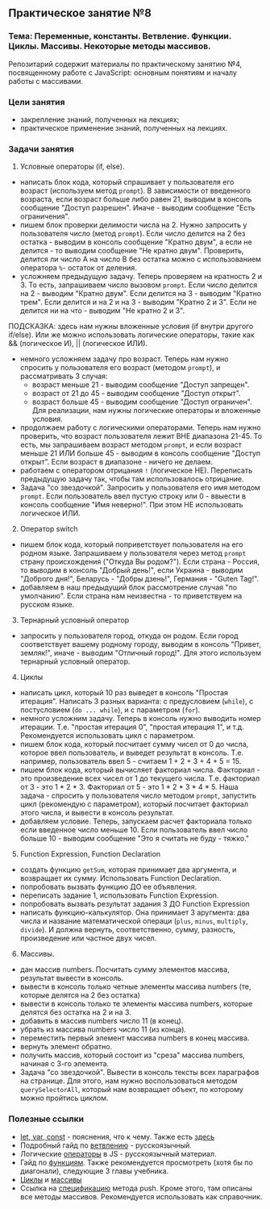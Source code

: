 ## Практическое занятие №8

### Тема: Переменные, константы. Ветвление. Функции. Циклы. Массивы. Некоторые методы массивов.

Репозитарий содержит материалы по практическому занятию №4, посвященному работе с JavaScript: основным понятиям и началу работы с массивами.

### Цели занятия
- закрепление знаний, полученных на лекциях;
- практическое применение знаний, полученных на лекциях.

### Задачи занятия

1. Условные операторы (if, else).
 - написать блок кода, который спрашивает у пользователя его возраст (используем метод `prompt`). В зависимости от введенного возраста, если возраст больше либо равен 21, выводим в консоль сообщение "Доступ разрешен". Иначе - выводим сообщение "Есть ограничения".
 - пишем блок проверки делимости числа на 2. Нужно запросить у пользователя число (метод `prompt`). Если число делится на 2 без остатка - выводим в консоль сообщение "Кратно двум", а если не делится - то выводим сообщение "Не кратно двум".  Проверить, делится ли число А на число В без остатка можно с использованием оператора `%`-  остаток от деления.
 - усложняем предыдущую задачу. Теперь проверяем на кратность 2 и 3. То есть, запрашиваем число вызовом `prompt`. Если число делится на 2 - выводим "Кратно двум". Если делится на 3 - выводим "Кратно трем". Если делится и на 2 и на 3 - выводим "Кратно 2 и 3". Если не делится ни на что - выводим "Не кратно 2 и 3".

 ПОДСКАЗКА: здесь нам нужны вложенные условия (if внутри другого if/else). Или же можно использовать логические операторы, такие как && (логическое И), || (логическое ИЛИ).
 - немного усложняем задачу про возраст. Теперь нам нужно спросить у пользователя его возраст (методом `prompt`), и рассматривать 3 случая:
     - возраст меньше 21 - выводим сообщение "Доступ запрещен".
     - возраст от 21 до 45 - выводим сообщение "Доступ открыт".
     - возраст больше 45 - выводим сообщение "Доступ ограничен".
 Для реализации, нам нужны логические операторы и вложенные условия.
 - продолжаем работу с логическими операторами. Теперь нам нужно проверить, что возраст пользователя лежит ВНЕ диапазона 21-45. То есть, мы запрашиваем возраст методом `prompt`, и если возраст меньше 21 ИЛИ больше 45 - выводим в консоль сообщение "Доступ открыт". Если возраст в диапазоне - ничего не делаем.
 - работаем с оператором отрицания `!` (логическое НЕ). Переписать предыдущую задачу так, чтобы там использовалось отрицание.
 - Задача "со звездочкой". Запросить у пользователя его имя методом `prompt`. Если пользователь ввел пустую строку или 0 - ввыести в консоль сообщение "Имя неверно!". При этом НЕ использовать логическое ИЛИ.

2. Оператор switch
 - пишем блок кода, который поприветствует пользователя на его родном языке. Запрашиваем у пользователя через метод `prompt` страну происхождения ("Откуда Вы родом?"). Если страна - Россия, то выводим в консоль "Добрый день!", если Украина - выводим "Доброго дня!", Беларусь - "Добры дзень!", Германия - "Guten Tag!".
 - добавляем в наш предыдущий блок рассмотрение случая "по умолчанию". Если страна нам неизвестна - то приветствуем на русском языке.

3. Тернарный условный оператор
 - запросить у пользователя город, откуда он родом. Если город соответствует вашему родному городу, выводим в консоль "Привет, земляк!", иначе - выводим "Отличный город!". Для этого используем тернарный условный оператор.

4. Циклы
 - написать цикл, который 10 раз выведет в консоль "Простая итерация". Написать 3 разных варианта: с предусловием (`while`), с постусловием (`do ... while`), и с параметром (`for`).
 - немного усложним задачу. Теперь в консоль нужно выводить номер итерации. Т.е. "простая итерация 0", "простая итерация 1", и т.д. Рекомендуется использовать цикл с параметром.
 - пишем блок кода, который посчитает сумму чисел от 0 до числа, которое ввел пользователь, и выведет результат в консоль. Т.е. например, пользователь ввел 5 - считаем 1 + 2 + 3 + 4 + 5 = 15.
 - пишем блок кода, который вычисляет факториал числа. Факториал - это произведение всех чисел от 1 до текущего числа. Т.е. факториал от 3 - это 1 * 2 * 3. Факториал от 5 - это 1 * 2 * 3 * 4 * 5. Наша задача - спросить у пользователя число методом `prompt`, запустить цикл (рекомендую с параметром), который посчитает факториал этого числа, и вывести в консоль результат.
 - добавляем условие. Теперь, запускаем расчет факториала только если введенное число меньше 10. Если пользователь ввел число больше 10 - выводим сообщение "Это я считать не буду - тяжко."

5. Function Expression, Function Declaration
 - создать функцию `getSum`, которая принимает два аргумента, и возвращает их сумму. Использовать Function Declaration.
 - попробовать вызвать функцию ДО ее объявления.
 - переписать задание 1, использовать Function Expression.
 - попробовать вызвать результат задания 3 ДО Function Expression
 - написать функцию-калькулятор. Она принимает 3 аругмента: два числа и название математической операци (`plus`, `minus`, `multiply`, `divide`). И должна вернуть, соответственно, сумму, разность, произведение или частное двух чисел.

6. Массивы.
 - дан массив numbers. Посчитать сумму элементов массива, результат вывести в консоль.
 - вывести в консоль только четные элементы массива numbers (те, которые делятся на 2 без остатка)
 - вывести в консоль только те элементы массива numbers, которые делятся без остатка на 2 и на 3.
 - добавить в массив numbers число 11 (в конец).
 - убрать из массива numbers число 11 (из конца).
 - переместить первый элемент массива numbers в конец массива.
 - вернуть элемент обратно.
 - получить массив, который состоит из "среза" массива numbers, начиная с 3-го элемента.
 - Задача "со звездочкой". Вывести в консоль тексты всех параграфов на странице. Для этого, нам нужно воспользоваться методом `querySelectorAll`, который нам возвращает объект, по которому можно пройтись циклом.

### Полезные ссылки
 - [let, var, const](https://medium.com/nuances-of-programming/%D0%B2-%D1%87%D1%91%D0%BC-%D1%80%D0%B0%D0%B7%D0%BD%D0%B8%D1%86%D0%B0-%D0%BC%D0%B5%D0%B6%D0%B4%D1%83-var-let-%D0%B8-const-%D0%B2-javascript-3084bfe9f7a3) - пояснения, что к чему. Также есть [здесь](https://learn.javascript.ru/let-const)
 - Подробный гайд по [ветвлению](https://learn.javascript.ru/ifelse) - русскоязычный.
 - Логические [операторы](https://learn.javascript.ru/logical-operators) в JS - русскоязычный материал.
 - Гайд по [функциям](https://learn.javascript.ru/function-basics). Также рекомендуется просмотреть (хотя бы по диагонали), следующие 3 главы учебника.
 - [Циклы](https://learn.javascript.ru/while-for) и [массивы](https://learn.javascript.ru/array)
 - Ссылка на [спецификацию](https://developer.mozilla.org/en-US/docs/Web/JavaScript/Reference/Global_Objects/Array/push) метода push. Кроме этого, там описаны все методы массивов. Рекомендуется использовать как справочник.
